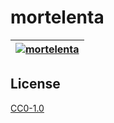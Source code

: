 # mortelenta

| [![mortelenta](https://setetres.s3.amazonaws.com/setetres.st/img/share-mortelenta.png?v=2&raw=true)](http://mortelenta.org) |
| --------------------------------------------------------------------------------------------------------------------------- |

## License

[CC0-1.0]

[http://mortelenta.org]: http://mortelenta.org
[cc0-1.0]: http://creativecommons.org/licenses/cc0/1.0
